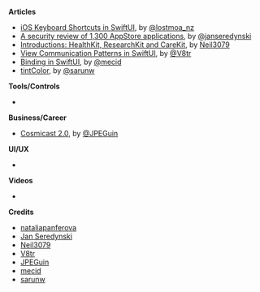 **Articles**

* [iOS Keyboard Shortcuts in SwiftUI](https://lostmoa.com/blog/iOSKeyboardShortcutsInSwiftUI/), by [@lostmoa_nz](https://twitter.com/lostmoa_nz)
* [A security review of 1,300 AppStore applications](https://medium.com/@jan.seredynski/a-security-review-of-1-300-appstore-applications-1dfffbf1fc4d), by [@janseredynski](https://twitter.com/janseredynski)
* [Introductions: HealthKit, ResearchKit and CareKit](https://medium.com/kinandcartacreated/introductions-healthkit-researchkit-and-carekit-d72e2ac9ce2), by [Neil3079](https://twitter.com/Neil3079)
* [View Communication Patterns in SwiftUI](https://www.vadimbulavin.com/passing-data-between-swiftui-views/), by [@V8tr](https://twitter.com/V8tr)
* [Binding in SwiftUI](https://swiftwithmajid.com/2020/04/08/binding-in-swiftui/), by [@mecid](https://twitter.com/mecid)
* [tintColor](https://sarunw.com/posts/tintcolor/), by [@sarunw](https://twitter.com/sarunw)

**Tools/Controls**

* 

**Business/Career**

* [Cosmicast 2.0](https://medium.com/@shihab.mehboob/cosmicast-2-0-this-post-shouldve-been-a-podcast-episode-a161630575b1), by [@JPEGuin](https://twitter.com/JPEGuin)

**UI/UX**

*

**Videos**

*

**Credits**

* [nataliapanferova](https://github.com/nataliapanferova)
* [Jan Seredynski](https://github.com/serek8)
* [Neil3079](https://github.com/Neil3079)
* [V8tr](https://github.com/V8tr)
* [JPEGuin](https://github.com/JPEGuin)
* [mecid](https://github.com/mecid)
* [sarunw](https://github.com/sarunw)
